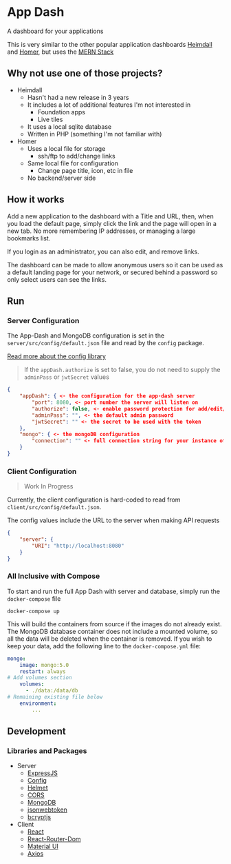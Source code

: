 # App Dash
A dashboard for your applications

This is very similar to the other popular application dashboards [Heimdall](https://heimdall.site/) and [Homer](https://github.com/bastienwirtz/homer), but uses the [MERN Stack](https://www.mongodb.com/mern-stack)


## Why not use one of those projects?

- Heimdall
    - Hasn't had a new release in 3 years
    - It includes a lot of additional features I'm not interested in
        - Foundation apps
        - Live tiles
    - It uses a local sqlite database
    - Written in PHP (something I'm not familiar with)
- Homer
    - Uses a local file for storage
        - ssh/ftp to add/change links
    - Same local file for configuration
        - Change page title, icon, etc in file
    - No backend/server side

## How it works
Add a new application to the dashboard with a Title and URL, then, when you load the default page, simply click the link and the page will open in a new tab. No more remembering IP addresses, or managing a large bookmarks list.

If you login as an administrator, you can also edit, and remove links.

The dashboard can be made to allow anonymous users so it can be used as a default landing page for your network, or secured behind a password so only select users can see the links.

## Run

### Server Configuration
The App-Dash and MongoDB configuration is set in the `server/src/config/default.json` file and read by the `config` package. 

[Read more about the config library](https://github.com/lorenwest/node-config#readme)

> If the `appDash.authorize` is set to false, you do not need to supply the `adminPass` or `jwtSecret` values

```json
{
    "appDash": { <- the configuration for the app-dash server
        "port": 8080, <- port number the server will listen on
        "authorize": false, <- enable password protection for add/edit/delete
        "adminPass": "", <- the default admin password
        "jwtSecret": "" <- the secret to be used with the token
    },
    "mongo": { <- the mongoDB configuration
        "connection": "" <- full connection string for your instance of MongoDB
    }
}
```

### Client Configuration
> Work In Progress

Currently, the client configuration is hard-coded to read from `client/src/config/default.json`.

The config values include the URL to the server when making API requests

```json
{
    "server": {
        "URI": "http://localhost:8080"
    }
}
```

### All Inclusive with Compose
To start and run the full App Dash with server and database, simply run the `docker-compose` file

```shell
docker-compose up
```

This will build the containers from source if the images do not already exist. The MongoDB database container does not include a mounted volume, so all the data will be deleted when the container is removed. If you wish to keep your data, add the following line to the `docker-compose.yml` file:

```yaml
mongo:
    image: mongo:5.0
    restart: always
# Add volumes section
    volumes:
      - ./data:/data/db
# Remaining existing file below
    environment:
        ...
```

## Development

### Libraries and Packages
- Server
    - [ExpressJS](http://expressjs.com/)
    - [Config](https://github.com/lorenwest/node-config#readme)
    - [Helmet](https://helmetjs.github.io/)
    - [CORS](https://github.com/expressjs/cors)
    - [MongoDB](https://mongodb.github.io/node-mongodb-native/)
    - [jsonwebtoken](https://github.com/auth0/node-jsonwebtoken#readme)
    - [bcryptjs](https://github.com/dcodeIO/bcrypt.js#readme)
- Client
    - [React](https://reactjs.org/)
    - [React-Router-Dom](https://reactrouter.com/web/guides/quick-start)
    - [Material UI](https://mui.com/)
    - [Axios](https://axios-http.com/)